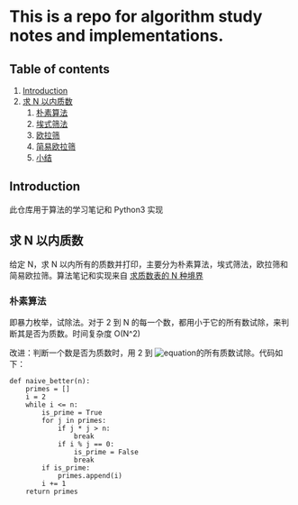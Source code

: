 # This is a repo for algorithm study notes and implementations.

## Table of contents

1.  [Introduction](#intro)
2.  [求 N 以内质数](#p1)
    1.  [朴素算法](#p11)
    2.  [埃式筛法](#p12)
    3.  [欧拉筛](#p13)
    4.  [简易欧拉筛](#p14)
    5.  [小结](#p15)

## Introduction <a name="intro" />
 
此仓库用于算法的学习笔记和 Python3 实现

## 求 N 以内质数 <a name="p1" />

给定 N，求 N 以内所有的质数并打印，主要分为朴素算法，埃式筛法，欧拉筛和简易欧拉筛。算法笔记和实现来自 [求质数表的 N 种境界][1]

### 朴素算法 <a name="p11" />

即暴力枚举，试除法。对于 2 到 N 的每一个数，都用小于它的所有数试除，来判断其是否为质数。时间复杂度 O(N^2)

改进：判断一个数是否为质数时，用 2 到 ![equation](https://latex.codecogs.com/svg.latex?\Medium&space;\sqrt{N})的所有质数试除。代码如下：

```
def naive_better(n):
	primes = []
	i = 2
	while i <= n:
		is_prime = True
		for j in primes:
			if j * j > n:
				break
			if i % j == 0:
				is_prime = False
				break
		if is_prime:
			primes.append(i)
		i += 1
	return primes
```

[1]: https://www.bittiger.io/classpage/dEyzSBuZBsfiQPGyc "Bittiger"
